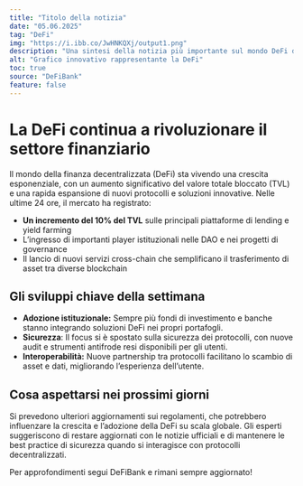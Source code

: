 ```yaml
---
title: "Titolo della notizia"
date: "05.06.2025"
tag: "DeFi"
img: "https://i.ibb.co/JwHNKQXj/output1.png"
description: "Una sintesi della notizia più importante sul mondo DeFi di oggi."
alt: "Grafico innovativo rappresentante la DeFi"
toc: true
source: "DeFiBank"
feature: false
---
```


# La DeFi continua a rivoluzionare il settore finanziario

Il mondo della finanza decentralizzata (DeFi) sta vivendo una crescita esponenziale, con un aumento significativo del valore totale bloccato (TVL) e una rapida espansione di nuovi protocolli e soluzioni innovative. Nelle ultime 24 ore, il mercato ha registrato:

- **Un incremento del 10% del TVL** sulle principali piattaforme di lending e yield farming
- L’ingresso di importanti player istituzionali nelle DAO e nei progetti di governance
- Il lancio di nuovi servizi cross-chain che semplificano il trasferimento di asset tra diverse blockchain

## Gli sviluppi chiave della settimana

- **Adozione istituzionale:** Sempre più fondi di investimento e banche stanno integrando soluzioni DeFi nei propri portafogli.
- **Sicurezza**: Il focus si è spostato sulla sicurezza dei protocolli, con nuove audit e strumenti antifrode resi disponibili per gli utenti.
- **Interoperabilità:** Nuove partnership tra protocolli facilitano lo scambio di asset e dati, migliorando l’esperienza dell’utente.

## Cosa aspettarsi nei prossimi giorni

Si prevedono ulteriori aggiornamenti sui regolamenti, che potrebbero influenzare la crescita e l’adozione della DeFi su scala globale. Gli esperti suggeriscono di restare aggiornati con le notizie ufficiali e di mantenere le best practice di sicurezza quando si interagisce con protocolli decentralizzati.

Per approfondimenti segui DeFiBank e rimani sempre aggiornato!